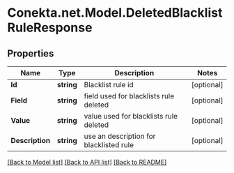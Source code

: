 # Conekta.net.Model.DeletedBlacklistRuleResponse

## Properties

Name | Type | Description | Notes
------------ | ------------- | ------------- | -------------
**Id** | **string** | Blacklist rule id | [optional] 
**Field** | **string** | field used for blacklists rule deleted | [optional] 
**Value** | **string** | value used for blacklists rule deleted | [optional] 
**Description** | **string** | use an description for blacklisted rule | [optional] 

[[Back to Model list]](../README.md#documentation-for-models) [[Back to API list]](../README.md#documentation-for-api-endpoints) [[Back to README]](../README.md)

